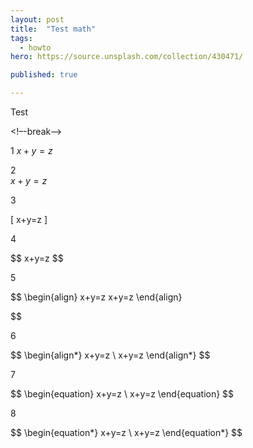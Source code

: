 ```yaml
---
layout: post
title:  "Test math"
tags:
  - howto
hero: https://source.unsplash.com/collection/430471/

published: true

---
```


Test

<!–-break-–>  

1 $x+y=z$

2    
$x+y=z$

3

\[ x+y=z \]

4

\$\$
x+y=z
$$

5

\$\$
\begin{align}
    x+y=z
    x+y=z
\end{align}

$$

6

\$\$ 
\begin{align\*}
    x+y=z \\
    x+y=z
\end{align\*}
\$$

7

\$\$ 
\begin{equation}
    x+y=z \\
    x+y=z
\end{equation}
\$\$

8

\$\$ 
\begin{equation\*}
    x+y=z \\
    x+y=z
\end{equation\*}
\$\$

